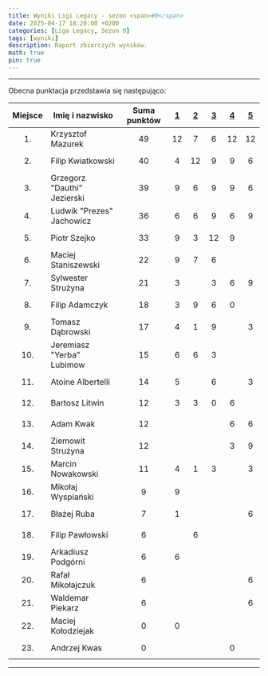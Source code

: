 ```yaml
---
title: Wyniki Ligi Legacy - sezon <span>#0</span>
date: 2025-04-17 18:20:00 +0200
categories: [Liga Legacy, Sezon 0]
tags: [wyniki]
description: Raport zbiorczych wyników.
math: true
pin: true
---
```


---

Obecna punktacja przedstawia się następująco:

|  Miejsce  | Imię i nazwisko             | Suma punktów | [1][league-0-1] | [2][league-0-2] | [3][league-0-3] | [4][league-0-4] | [5][league-0-5] |
|:---------:|-----------------------------|:------------:|:---------------:|:---------------:|:---------------:|:---------------:|:---------------:|
| $$ 1. $$  | Krzysztof Mazurek           |   $$ 49 $$   |       12        |        7        |        6        |       12        |       12        |
| $$ 2. $$  | Filip Kwiatkowski           |   $$ 40 $$   |        4        |       12        |        9        |        9        |        6        |
| $$ 3. $$  | Grzegorz "Dauthi" Jezierski |   $$ 39 $$   |        9        |        6        |        9        |        9        |        6        |
| $$ 4. $$  | Ludwik "Prezes" Jachowicz   |   $$ 36 $$   |        6        |        6        |        9        |        6        |        9        |
| $$ 5. $$  | Piotr Szejko                |   $$ 33 $$   |        9        |        3        |       12        |        9        |                 |
| $$ 6. $$  | Maciej Staniszewski         |   $$ 22 $$   |        9        |        7        |        6        |                 |                 |
| $$ 7. $$  | Sylwester Strużyna          |   $$ 21 $$   |        3        |                 |        3        |        6        |        9        |
| $$ 8. $$  | Filip Adamczyk              |   $$ 18 $$   |        3        |        9        |        6        |        0        |                 |
| $$ 9. $$  | Tomasz Dąbrowski            |   $$ 17 $$   |        4        |        1        |        9        |                 |        3        |
| $$ 10. $$ | Jeremiasz "Yerba" Lubimow   |   $$ 15 $$   |        6        |        6        |        3        |                 |                 |
| $$ 11. $$ | Atoine Albertelli           |   $$ 14 $$   |        5        |                 |        6        |                 |        3        |
| $$ 12. $$ | Bartosz Litwin              |   $$ 12 $$   |        3        |        3        |        0        |        6        |                 |
| $$ 13. $$ | Adam Kwak                   |   $$ 12 $$   |                 |                 |                 |        6        |        6        |
| $$ 14. $$ | Ziemowit Strużyna           |   $$ 12 $$   |                 |                 |                 |        3        |        9        |
| $$ 15. $$ | Marcin Nowakowski           |   $$ 11 $$   |        4        |        1        |        3        |                 |        3        |
| $$ 16. $$ | Mikołaj Wyspiański          |   $$ 9 $$    |        9        |                 |                 |                 |                 |
| $$ 17. $$ | Błażej Ruba                 |   $$ 7 $$    |        1        |                 |                 |                 |        6        |
| $$ 18. $$ | Filip Pawłowski             |   $$ 6 $$    |                 |        6        |                 |                 |                 |
| $$ 19. $$ | Arkadiusz Podgórni          |   $$ 6 $$    |        6        |                 |                 |                 |                 |
| $$ 20. $$ | Rafał Mikołajczuk           |   $$ 6 $$    |                 |                 |                 |                 |        6        |
| $$ 21. $$ | Waldemar Piekarz            |   $$ 6 $$    |                 |                 |                 |                 |        6        |
| $$ 22. $$ | Maciej Kołodziejak          |   $$ 0 $$    |        0        |                 |                 |                 |                 |
| $$ 23. $$ | Andrzej Kwas                |   $$ 0 $$    |                 |                 |                 |        0        |                 |

[league-0-1]: ../Liga-Legacy-0-1
[league-0-2]: ../Liga-Legacy-0-2
[league-0-3]: ../Liga-Legacy-0-3
[league-0-4]: ../Liga-Legacy-0-4
[league-0-5]: ../Liga-Legacy-0-5

---
